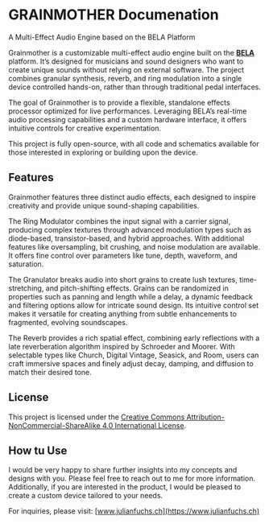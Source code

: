 # GRAINMOTHER Documenation

A Multi-Effect Audio Engine based on the BELA Platform

Grainmother is a customizable multi-effect audio engine built on the [**BELA**](https://bela.io) platform. It’s designed for musicians and sound designers who want to create unique sounds without relying on external software. The project combines granular synthesis, reverb, and ring modulation into a single device controlled hands-on, rather than through traditional pedal interfaces.

The goal of Grainmother is to provide a flexible, standalone effects processor optimized for live performances. Leveraging BELA’s real-time audio processing capabilities and a custom hardware interface, it offers intuitive controls for creative experimentation.

This project is fully open-source, with all code and schematics available for those interested in exploring or building upon the device.

## Features

Grainmother features three distinct audio effects, each designed to inspire creativity and provide unique sound-shaping capabilities. 

The Ring Modulator combines the input signal with a carrier signal, producing complex textures through advanced modulation types such as diode-based, transistor-based, and hybrid approaches. With additional features like oversampling, bit crushing, and noise modulation are available. It offers fine control over parameters like tune, depth, waveform, and saturation.

The Granulator breaks audio into short grains to create lush textures, time-stretching, and pitch-shifting effects. Grains can be randomized in properties such as panning and length while a delay, a dynamic feedback and filtering options allow for intricate sound design. Its intuitive control set makes it versatile for creating anything from subtle enhancements to fragmented, evolving soundscapes.

The Reverb provides a rich spatial effect, combining early reflections with a late reverberation algorithm inspired by Schroeder and Moorer. With selectable types like Church, Digital Vintage, Seasick, and Room, users can craft immersive spaces and finely adjust decay, damping, and diffusion to match their desired tone.

## License

This project is licensed under the [Creative Commons Attribution-NonCommercial-ShareAlike 4.0 International License](https://creativecommons.org/licenses/by-sa/4.0/).

## How tu Use

I would be very happy to share further insights into my concepts and designs with you. Please feel free to reach out to me for more information. Additionally, if you are interested in the product, I would be pleased to create a custom device tailored to your needs.

For inquiries, please visit: [www.julianfuchs.ch](https://www.julianfuchs.ch)
